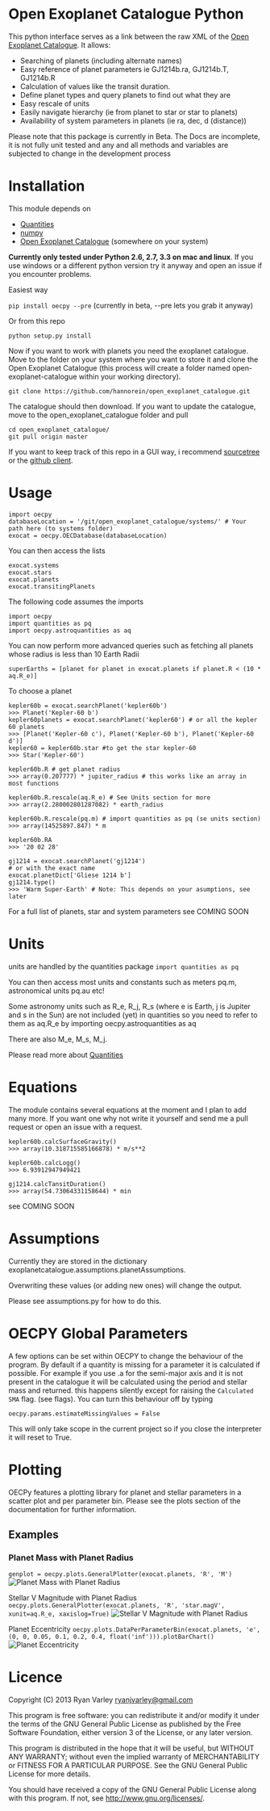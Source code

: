 # Open Exoplanet Catalogue Python

This python interface serves as a link between the raw XML of the [Open Exoplanet Catalogue](https://github.com/hannorein/open_exoplanet_catalogue). It allows:
* Searching of planets (including alternate names)
* Easy reference of planet parameters ie GJ1214b.ra, GJ1214b.T, GJ1214b.R
* Calculation of values like the transit duration.
* Define planet types and query planets to find out what they are
* Easy rescale of units
* Easily navigate hierarchy (ie from planet to star or star to planets)
* Availability of system parameters in planets (ie ra, dec, d (distance))

Please note that this package is currently in Beta. The Docs are incomplete, it is not fully unit tested and any and all methods and variables are subjected to change in the development process

# Installation
This module depends on
* [Quantities](https://github.com/python-quantities/python-quantities)
* [numpy](http://www.numpy.org/)
* [Open Exoplanet Catalogue](https://github.com/hannorein/open_exoplanet_catalogue) (somewhere on your system)

**Currently only tested under Python 2.6, 2.7, 3.3 on mac and linux**. If you use windows or a different python version try it anyway and open an issue if you encounter problems.

Easiest way

`pip install oecpy --pre` (currently in beta, --pre lets you grab it anyway)

Or from this repo

    python setup.py install

Now if you want to work with planets you need the exoplanet catalogue. Move to the folder on your system where you want to store it and clone the Open Exoplanet Catalogue (this process will create a folder named open-exoplanet-catalogue within your working directory).

    git clone https://github.com/hannorein/open_exoplanet_catalogue.git

The catalogue should then download. If you want to update the catalogue, move to the open_exoplanet_catalogue folder and pull

    cd open_exoplanet_catalogue/
    git pull origin master

If you want to keep track of this repo in a GUI way, i recommend [sourcetree](http://www.sourcetreeapp.com/) or the [github client](https://help.github.com/articles/set-up-git).

# Usage

	import oecpy
	databaseLocation = '/git/open_exoplanet_catalogue/systems/' # Your path here (to systems folder)
	exocat = oecpy.OECDatabase(databaseLocation)

You can then access the lists

	exocat.systems
	exocat.stars
	exocat.planets
	exocat.transitingPlanets

The following code assumes the imports

    import oecpy
    import quantities as pq
    import oecpy.astroquantities as aq

You can now perform more advanced queries such as fetching all planets whose radius is less than 10 Earth Radii
	
	superEarths = [planet for planet in exocat.planets if planet.R < (10 * aq.R_e)]

To choose a planet

	kepler60b = exocat.searchPlanet('kepler60b')
	>>> Planet('Kepler-60 b')
	kepler60planets = exocat.searchPlanet('kepler60') # or all the kepler 60 planets
	>>> [Planet('Kepler-60 c'), Planet('Kepler-60 b'), Planet('Kepler-60 d')]
	kepler60 = kepler60b.star #to get the star kepler-60
	>>> Star('Kepler-60')

	kepler60b.R # get planet radius
	>>> array(0.207777) * jupiter_radius # this works like an array in most functions

	kepler60b.R.rescale(aq.R_e) # See Units section for more
	>>> array(2.280002801287082) * earth_radius

	kepler60b.R.rescale(pq.m) # import quantities as pq (se units section)
	>>> array(14525897.847) * m

	kepler60b.RA
	>>> '20 02 28'

    gj1214 = exocat.searchPlanet('gj1214')
    # or with the exact name
    exocat.planetDict['Gliese 1214 b']
	gj1214.type()
	>>> 'Warm Super-Earth' # Note: This depends on your asumptions, see later

For a full list of planets, star and system parameters see COMING SOON

# Units
units are handled by the quantities package
`import quantities as pq`

You can then access most units and constants such as meters pq.m, astronomical units pq.au etc!

Some astronomy units such as R_e, R_j, R_s (where e is Earth, j is Jupiter and s in the Sun) are not included (yet) in quantities so you need to refer to them as aq.R_e by importing oecpy.astroquantities as aq

There are also M_e, M_s, M_j.

Please read more about [Quantities](https://github.com/python-quantities/python-quantities)

# Equations

The module contains several equations at the moment and I plan to add many more. If you want one why not write it yourself and send me a pull request or open an issue with a request.


	kepler60b.calcSurfaceGravity()
	>>> array(10.318715585166878) * m/s**2

	kepler60b.calcLogg()
	>>> 6.93912947949421

	gj1214.calcTansitDuration()
	>>> array(54.73064331158644) * min

see COMING SOON

# Assumptions

Currently they are stored in the dictionary exoplanetcatalogue.assumptions.planetAssumptions.

Overwriting these values (or adding new ones) will change the output.

Please see assumptions.py for how to do this.

# OECPY Global Parameters
A few options can be set within OECPY to change the behaviour of the program. By default if a quantity is missing for a parameter it is calculated if possible. For example if you use .a for the semi-major axis and it is not present in the catalogue it will be calculated using the period and stellar mass and returned. this happens silently except for raising the `Calculated SMA` flag. (see flags). You can turn this behaviour off by typing

`oecpy.params.estimateMissingValues = False`

This will only take scope in the current project so if you close the interpreter it will reset to True.

# Plotting
OECPy features a plotting library for planet and stellar parameters in a scatter plot and per parameter bin. Please see the plots section of the documentation for further information.

## Examples ##
### Planet Mass with Planet Radius ###
`genplot = oecpy.plots.GeneralPlotter(exocat.planets, 'R', 'M')`
![Planet Mass with Planet Radius](https://www.dropbox.com/s/hedfzvyxeuiuk7c/oecpy-planet-mass-radius.png "Plot")

Stellar V Magnitude with Planet Radius
`oecpy.plots.GeneralPlotter(exocat.planets, 'R', 'star.magV', xunit=aq.R_e, xaxislog=True)`
![Stellar V Magnitude with Planet Radius](https://www.dropbox.com/s/mp8k6arcannr30p/oecpy-vmag-planetradius.png "Plot")

Planet Eccentricity
`oecpy.plots.DataPerParameterBin(exocat.planets, 'e', (0, 0, 0.05, 0.1, 0.2, 0.4, float('inf'))).plotBarChart()`
![Planet Eccentricity](https://www.dropbox.com/s/ayw2welto6xxsyz/oecpy-orbital-eccentricity.png "Plot")

# Licence

Copyright (C) 2013  Ryan Varley <ryanjvarley@gmail.com>

This program is free software: you can redistribute it and/or modify it under the terms of the GNU General Public License as published by the Free Software Foundation, either version 3 of the License, or any later version.

This program is distributed in the hope that it will be useful, but WITHOUT ANY WARRANTY; without even the implied warranty of MERCHANTABILITY or FITNESS FOR A PARTICULAR PURPOSE. See the GNU General Public License for more details.

You should have received a copy of the GNU General Public License along with this program.  If not, see <http://www.gnu.org/licenses/>.
